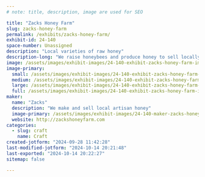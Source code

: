 ```yaml
---
# note: title, description, image are used for SEO

title: "Zacks Honey Farm"
slug: zacks-honey-farm
permalink: /exhibits/zacks-honey-farm/
exhibit-id: 24-140
space-number: Unassigned
description: "Local varieties of raw honey"
description-long: "We raise honeybees and produce honey to sell locally"
image: /assets/images/exhibit-images/24-140-exhibit-zacks-honey-farm-img-0616-large.jpeg
image-primary: 
  small: /assets/images/exhibit-images/24-140-exhibit-zacks-honey-farm-img-0616-small.jpeg
  medium: /assets/images/exhibit-images/24-140-exhibit-zacks-honey-farm-img-0616-medium.jpeg
  large: /assets/images/exhibit-images/24-140-exhibit-zacks-honey-farm-img-0616-large.jpeg
  full: /assets/images/exhibit-images/24-140-exhibit-zacks-honey-farm-img-0616-full.jpeg
maker: 
  name: "Zacks"
  description: "We make and sell local artisan honey"
  image-primary: /assets/images/exhibit-images/24-140-maker-zacks-honey-farm-img-5509-medium.jpeg
  website: http://zackshoneyfarm.com
categories: 
  - slug: craft
    name: Craft
created-jotform: "2024-09-28 11:42:28"
last-modified-jotform: "2024-10-14 20:21:48"
last-exported: "2024-10-14 20:22:27"
sitemap: false

---
```

